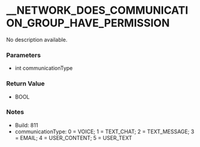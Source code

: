 # __NETWORK_DOES_COMMUNICATION_GROUP_HAVE_PERMISSION

No description available.

### Parameters
* int communicationType

### Return Value
* BOOL

### Notes
* Build: 811
* communicationType: 0 = VOICE; 1 = TEXT_CHAT; 2 = TEXT_MESSAGE; 3 = EMAIL; 4 = USER_CONTENT; 5 = USER_TEXT

